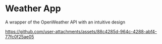 # Weather App

A wrapper of the OpenWeather API with an intuitive design


https://github.com/user-attachments/assets/88c4285d-964c-4288-abf4-77fc0f25ae05

